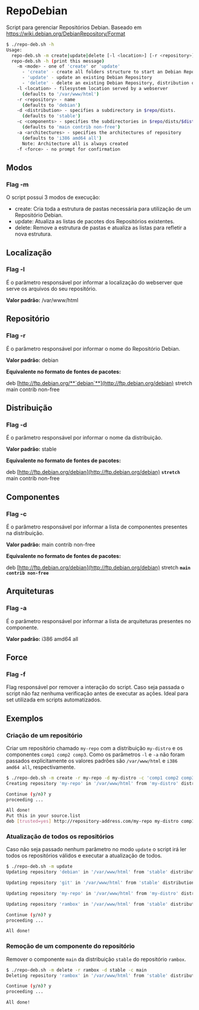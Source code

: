 RepoDebian
============

Script para gerenciar Repositórios Debian. Baseado em https://wiki.debian.org/DebianRepository/Format

```bash
$ ./repo-deb.sh -h
Usage:
  repo-deb.sh -m create|update|delete [-l <location>] [-r <repository>] [-d <distribution>] [-c '<list of components>'] [-a '<list of architectures>']
  repo-deb.sh -h (print this message)
    -m <mode> - one of 'create' or 'update'
      - 'create' - create all folders structure to start an Debian Repository
      - 'update' - update an existing Debian Repository
      - 'delete' - delete an existing Debian Repository, distribution or components
    -l <location> - filesystem location served by a webserver
      (defaults to '/var/www/html')
    -r <repository> - name
      (defaults to 'debian')
    -d <distribution> - specifies a subdirectory in $repo/dists.
      (defaults to 'stable')
    -c <components> - specifies the subdirectories in $repo/dists/$distribution
      (defaults to 'main contrib non-free')
    -a <architectures> - specifies the architectures of repository
      (defaults to 'i386 amd64 all')
      Note: Architecture all is always created
    -f <force> - no prompt for confirmation
```

Modos
-----------
### Flag -m

O script possui 3 modos de execução:
- create: Cria toda a estrutura de pastas necessária para utilização de um Repositório Debian.
- update: Atualiza as listas de pacotes dos Repositórios existentes.
- delete: Remove a estrutura de pastas e atualiza as listas para refletir a nova estrutura.

Localização
-----------
### Flag -l

É o parâmetro responsável por informar a localização do webserver que serve os arquivos do seu repositório.

**Valor padrão:** /var/www/html

Repositório
-----------
### Flag -r

É o parâmetro responsável por informar o nome do Repositório Debian.

**Valor padrão:** debian

**Equivalente no formato de fontes de pacotes:**

deb [http://ftp.debian.org/**`debian`**](http://ftp.debian.org/debian) stretch main contrib non-free

Distribuição
-----------
### Flag -d

É o parâmetro responsável por informar o nome da distribuição.

**Valor padrão:** stable

**Equivalente no formato de fontes de pacotes:**

deb [http://ftp.debian.org/debian](http://ftp.debian.org/debian) **`stretch`** main contrib non-free

Componentes
-----------
### Flag -c

É o parâmetro responsável por informar a lista de componentes presentes na distribuição.

**Valor padrão:** main contrib non-free

**Equivalente no formato de fontes de pacotes:**

deb [http://ftp.debian.org/debian](http://ftp.debian.org/debian) stretch **`main contrib non-free`**

Arquiteturas
-----------
### Flag -a

É o parâmetro responsável por informar a lista de arquiteturas presentes no componente.

**Valor padrão:** i386 amd64 all

Force
-----------
### Flag -f

Flag responsável por remover a interação do script. Caso seja passada o script não faz nenhuma verificação antes de executar as ações. Ideal para set utilizada em scripts automatizados.

Exemplos
-----------

### Criação de um repositório

Criar um repositório chamado `my-repo` com a distribuição `my-distro` e os componentes `comp1 comp2 comp3`. Como os parâmetros `-l` e `-a` não foram passados explicitamente os valores padrões são `/var/www/html` e `i386 amd64 all`, respectivamente.

```bash
$ ./repo-deb.sh -m create -r my-repo -d my-distro -c 'comp1 comp2 comp3'
Creating repository 'my-repo' in '/var/www/html' from 'my-distro' distribution with 'comp1 comp2 comp3' components and 'i386 amd64 all' architectures.

Continue (y/n)? y
proceeding ...

All done!
Put this in your source.list
deb [trusted=yes] http://repository-address.com/my-repo my-distro comp1 comp2 comp3
```

### Atualização de todos os repositórios

Caso não seja passado nenhum parâmetro no modo `update` o script irá ler todos os repositórios válidos e executar a atualização de todos.

```bash
$ ./repo-deb.sh -m update
Updating repository 'debian' in '/var/www/html' from 'stable' distribution with 'contrib main non-free ' components.

Updating repository 'git' in '/var/www/html' from 'stable' distribution with 'contrib main non-free ' components.

Updating repository 'my-repo' in '/var/www/html' from 'my-distro' distribution with 'comp1 comp2 comp3 ' components.

Updating repository 'rambox' in '/var/www/html' from 'stable' distribution with 'contrib main non-free ' components.

Continue (y/n)? y
proceeding ...

All done!
```

### Remoção de um componente do repositório

Remover o componente `main` da distribuição `stable` do repositório `rambox`.

```bash
$ ./repo-deb.sh -m delete -r rambox -d stable -c main
Deleting repository 'rambox' in '/var/www/html' from 'stable' distribution with 'main' components.

Continue (y/n)? y
proceeding ...

All done!
```
